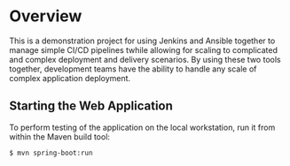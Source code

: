# Overview

This is a demonstration project for using Jenkins and Ansible together to manage simple CI/CD pipelines twhile allowing for scaling to complicated and complex deployment and delivery scenarios. By using these two tools together, development teams have the ability to handle any scale of complex application deployment.

## Starting the Web Application
To perform testing of the application on the local workstation, run it from within the Maven build tool: 
```
$ mvn spring-boot:run
```
